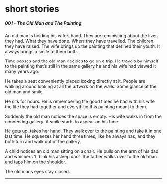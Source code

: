 <h1> short stories </h1>

<h5> 001 - The Old Man and The Painting </h5>

  <p>An old man is holding his wife’s hand. 
They are reminiscing about the lives they had. What they have done. Where they have travelled. The children they have raised. 
The wife brings up the painting that defined their youth. It always brings a smile to them both. 

Time passes and the old man decides to go on a trip. He travels by himself to the painting that’s still in the same gallery he and his wife had
viewed it many years ago. 

He takes a seat conveniently placed looking directly at it. People are walking around looking at all the artwork on the walls. Some glance at the old man and smile.  

He sits for hours. He is remembering the good times he had with his wife the life they had together and everything this painting meant to
them.

Suddenly the old man notices the space is empty. His wife walks in from the connecting gallery. A smile starts to appear on his face. 

He gets up, takes her hand. They walk over to the painting and take it in one last time. He squeezes her hand three times, like he always
has, and they both turn and walk out of the gallery. 

A child notices an old man sitting on a chair. He pulls on the arm of his dad and whispers ‘I think his asleep dad’.
The father walks over to the old man and taps him on the shoulder. 

The old mans eyes stay closed.</p>

---


